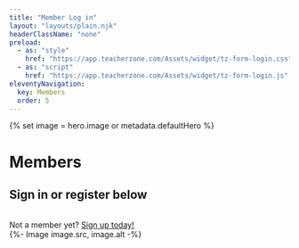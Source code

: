 ```yaml
---
title: "Member Log in"
layout: "layouts/plain.njk"
headerClassName: "none"
preload:
  - as: "style"
    href: "https://app.teacherzone.com/Assets/widget/tz-form-login.css"
  - as: "script"
    href: "https://app.teacherzone.com/Assets/widget/tz-form-login.js"
eleventyNavigation:
  key: Members
  order: 5
---
```


{% set image = hero.image or metadata.defaultHero %}

<h1 class="visually-hidden">Members</h1>
<h2 class="visually-hidden">Sign in or register below</h2>
<div class="login-wrapper relative">
    <div class="login-widget">
    <div class="login-container">
        <div class="tz-form-login-admin" rel="587340" id="tz-widget-form"></div>
         <p style="margin:auto; max-width: 555px; padding-top:1rem;" class="site-padded">Not a member yet? <a class="dark-link" aria-label="Not a member yet?" href="/#sign-up">Sign up today!</a></p>
    </div>
    {%- Image image.src, image.alt -%}
</div>
<script type="text/javascript" src="https://app.teacherzone.com/Assets/widget/tz-form-login.js"></script>
